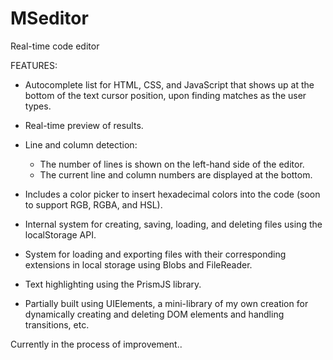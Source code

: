 # MSeditor
Real-time code editor

FEATURES:

- Autocomplete list for HTML, CSS, and JavaScript that shows up at the bottom of the text cursor position, upon finding matches as the user types.

- Real-time preview of results.

- Line and column detection:
	- The number of lines is shown on the left-hand side of the editor.
	- The current line and column numbers are displayed at the bottom.

- Includes a color picker to insert hexadecimal colors into the code (soon to support RGB, RGBA, and HSL).

- Internal system for creating, saving, loading, and deleting files using the localStorage API.

- System for loading and exporting files with their corresponding extensions in local storage using Blobs and FileReader.

- Text highlighting using the PrismJS library.

- Partially built using UIElements, a mini-library of my own creation for dynamically creating and deleting DOM elements and handling transitions, etc.

Currently in the process of improvement..